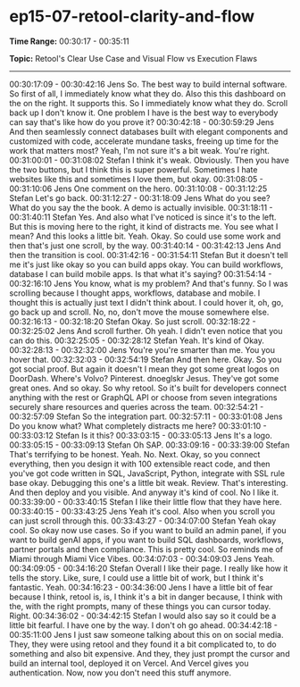 # ep15-07-retool-clarity-and-flow

**Time Range:** 00:30:17 - 00:35:11

**Topic:** Retool's Clear Use Case and Visual Flow vs Execution Flaws

---

00:30:17:09 - 00:30:42:16
Jens
So. The best way to build internal software. So first of all, I immediately know what they do. Also
this this dashboard on the on the right. It supports this. So I immediately know what they do.
Scroll back up I don't know it. One problem I have is the best way to everybody can say that's
like how do you prove it?
00:30:42:18 - 00:30:59:29
Jens
And then seamlessly connect databases built with elegant components and customized with
code, accelerate mundane tasks, freeing up time for the work that matters most? Yeah, I'm not
sure it's a bit weak. You're right.
00:31:00:01 - 00:31:08:02
Stefan
I think it's weak. Obviously. Then you have the two buttons, but I think this is super powerful.
Sometimes I hate websites like this and sometimes I love them, but okay.
00:31:08:05 - 00:31:10:06
Jens
One comment on the hero.
00:31:10:08 - 00:31:12:25
Stefan
Let's go back.
00:31:12:27 - 00:31:18:09
Jens
What do you see? What do you say the the book. A demo is actually invisible.
00:31:18:11 - 00:31:40:11
Stefan
Yes. And also what I've noticed is since it's to the left. But this is moving here to the right, it kind
of distracts me. You see what I mean? And this looks a little bit. Yeah. Okay. So could use some
work and then that's just one scroll, by the way.
00:31:40:14 - 00:31:42:13
Jens
And then the transition is cool.
00:31:42:16 - 00:31:54:11
Stefan
But it doesn't tell me it's just like okay so you can build apps okay. You can build workflows,
database I can build mobile apps. Is that what it's saying?
00:31:54:14 - 00:32:16:10
Jens
You know, what is my problem? And that's funny. So I was scrolling because I thought apps,
workflows, database and mobile. I thought this is actually just text I didn't think about. I could
hover it, oh, go, go back up and scroll. No, no, don't move the mouse somewhere else.
00:32:16:13 - 00:32:18:20
Stefan
Okay. So just scroll.
00:32:18:22 - 00:32:25:02
Jens
And scroll further. Oh yeah. I didn't even notice that you can do this.
00:32:25:05 - 00:32:28:12
Stefan
Yeah. It's kind of Okay.
00:32:28:13 - 00:32:32:00
Jens
You're you're smarter than me. You you hover that.
00:32:32:03 - 00:32:54:19
Stefan
And then here. Okay. So you got social proof. But again it doesn't I mean they got some great
logos on DoorDash. Where's Volvo? Pinterest. dnoeglskr Jesus. They've got some great ones.
And so okay. So why retool. So it's built for developers connect anything with the rest or
GraphQL API or choose from seven integrations securely share resources and queries across
the team.
00:32:54:21 - 00:32:57:09
Stefan
So the integration part.
00:32:57:11 - 00:33:01:08
Jens
Do you know what? What completely distracts me here?
00:33:01:10 - 00:33:03:12
Stefan
Is it this?
00:33:03:15 - 00:33:05:13
Jens
It's a logo.
00:33:05:15 - 00:33:09:13
Stefan
Oh SAP.
00:33:09:16 - 00:33:39:00
Stefan
That's terrifying to be honest. Yeah. No. Next. Okay, so you connect everything, then you design
it with 100 extensible react code, and then you've got code written in SQL, JavaScript, Python,
integrate with SSL rule base okay. Debugging this one's a little bit weak. Review. That's
interesting. And then deploy and you visible. And anyway it's kind of cool. No I like it.
00:33:39:00 - 00:33:40:15
Stefan
I like their little flow that they have here.
00:33:40:15 - 00:33:43:25
Jens
Yeah it's cool. Also when you scroll you can just scroll through this.
00:33:43:27 - 00:34:07:00
Stefan
Yeah okay cool. So okay now use cases. So if you want to build an admin panel, if you want to
build genAI apps, if you want to build SQL dashboards, workflows, partner portals and then
compliance. This is pretty cool. So reminds me of Miami through Miami Vice Vibes.
00:34:07:03 - 00:34:09:03
Jens
Yeah.
00:34:09:05 - 00:34:16:20
Stefan
Overall I like their page. I really like how it tells the story. Like, sure, I could use a little bit of
work, but I think it's fantastic. Yeah.
00:34:16:23 - 00:34:36:00
Jens
I have a little bit of fear because I think, retool is, is, I think it's a bit in danger because, I think
with the, with the right prompts, many of these things you can cursor today. Right.
00:34:36:02 - 00:34:42:15
Stefan
I would also say so it could be a little bit fearful. I have one by the way. I don't oh go ahead.
00:34:42:18 - 00:35:11:00
Jens
I just saw someone talking about this on on social media. They, they were using retool and they
found it a bit complicated to, to do something and also bit expensive. And they, they just prompt
the cursor and build an internal tool, deployed it on Vercel. And Vercel gives you authentication.
Now, now you don't need this stuff anymore.